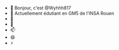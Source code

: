 - 👋 Bonjour, c'est @Wyhhh817
- 👀 Actuellement édutiant en GM5 de l'INSA Rouen
- 🌱 
- 💞️ 
- 📫
- 😄 
- ⚡

<!---
Wyhhh817/Wyhhh817 is a ✨ special ✨ repository because its `README.md` (this file) appears on your GitHub profile.
You can click the Preview link to take a look at your changes.
--->

